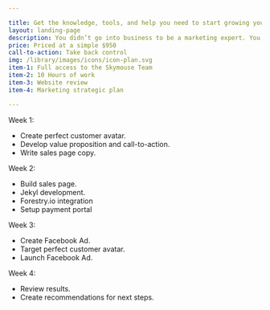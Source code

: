 ```yaml
---

title: Get the knowledge, tools, and help you need to start growing your revenue in 30 days.
layout: landing-page
description: You didn’t go into business to be a marketing expert. You did it because you’re passionate about helping your customers solve a unique problem. 
price: Priced at a simple $950
call-to-action: Take back control
img: /library/images/icons/icon-plan.svg
item-1: Full access to the Skymouse Team
item-2: 10 Hours of work
item-3: Website review
item-4: Marketing strategic plan

---
```


Week 1:
- Create perfect customer avatar. 
- Develop value proposition and call-to-action.
- Write sales page copy. 

Week 2:
- Build sales page. 
- Jekyl development.
- Forestry.io integration
- Setup payment portal

Week 3: 
- Create Facebook Ad.
- Target perfect customer avatar.
- Launch Facebook Ad.

Week 4:
- Review results.
- Create recommendations for next steps. 
